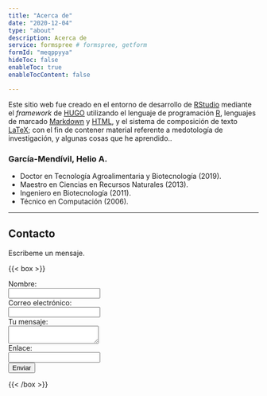 ```yaml
---
title: "Acerca de"
date: "2020-12-04"
type: "about"
description: Acerca de
service: formspree # formspree, getform
formId: "meqppyya"
hideToc: false
enableToc: true
enableTocContent: false

---
```




Este sitio web fue creado en el entorno de desarrollo de [RStudio](https://es.wikipedia.org/wiki/RStudio) mediante el *framework* de [HUGO](https://gohugo.io/) utilizando el lenguaje de programación [R](https://es.wikipedia.org/wiki/R_(lenguaje_de_programaci%C3%B3n)), lenguajes de marcado [Markdown](https://es.wikipedia.org/wiki/Markdown) y [HTML](https://es.wikipedia.org/wiki/HTML), y el sistema de composición de texto [LaTeX](https://es.wikipedia.org/wiki/LaTeX); con el fin de contener material referente a medotología de investigación, y algunas cosas que he aprendido..


### García-Mendívil, Helio A.

*  Doctor en Tecnología Agroalimentaria y Biotecnología (2019).
*  Maestro en Ciencias en Recursos Naturales (2013).
*  Ingeniero en Biotecnología (2011).
*  Técnico en Computación (2006).

---

## Contacto
            
Escribeme un mensaje.

{{< box >}}
            
<form
action="https://formspree.io/f/meqppyya"
method="POST"
>
<label>
Nombre:
<br>
<input type="text" name="Nombre">
</label>
<br>
<label>
Correo electrónico:
<br>
<input type="text" name="Correo">
</label>
<br>
<label>
Tu mensaje:
<br>
<textarea name="message"></textarea>
</label>
<br>
<label>
Enlace:
<br>
<input type="text" name="Enlace">
</label>
<br>
<!-- your other form fields go here -->
<button type="submit">Enviar</button>
</form>

{{< /box >}}

